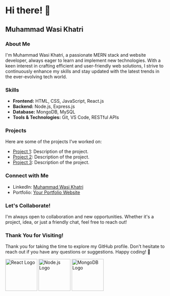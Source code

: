 # Hi there! 👋

## Muhammad Wasi Khatri

### About Me
I'm Muhammad Wasi Khatri, a passionate MERN stack and website developer, always eager to learn and implement new technologies. With a keen interest in crafting efficient and user-friendly web solutions, I strive to continuously enhance my skills and stay updated with the latest trends in the ever-evolving tech world.

### Skills
- **Frontend:** HTML, CSS, JavaScript, React.js
- **Backend:** Node.js, Express.js
- **Database:** MongoDB, MySQL
- **Tools & Technologies:** Git, VS Code, RESTful APIs

### Projects
Here are some of the projects I've worked on:
- [Project 1](link): Description of the project.
- [Project 2](link): Description of the project.
- [Project 3](link): Description of the project.

### Connect with Me
- LinkedIn: [Muhammad Wasi Khatri](linkedin_link)
- Portfolio: [Your Portfolio Website](portfolio_link)

### Let's Collaborate!
I'm always open to collaboration and new opportunities. Whether it's a project, idea, or just a friendly chat, feel free to reach out!

### Thank You for Visiting!
Thank you for taking the time to explore my GitHub profile. Don't hesitate to reach out if you have any questions or suggestions. Happy coding! 🚀

<img src="https://example.com/react-logo.jpg" alt="React Logo" width="100" height="100">
<img src="https://example.com/nodejs-logo.jpg" alt="Node.js Logo" width="100" height="100">
<img src="https://example.com/mongodb-logo.jpg" alt="MongoDB Logo" width="100" height="100">

